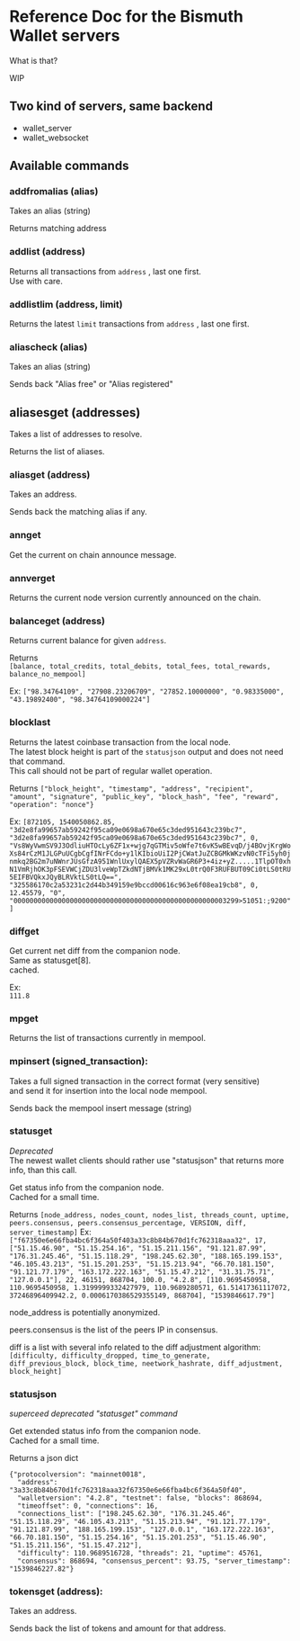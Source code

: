 # Reference Doc for the Bismuth Wallet servers

What is that?

WIP

## Two kind of servers, same backend

- wallet_server
- wallet_websocket

## Available commands

### addfromalias (alias)

Takes an alias (string)

Returns matching address

### addlist (address)

Returns all transactions from `address` , last one first.  
Use with care.

### addlistlim (address, limit)

Returns the latest `limit` transactions from `address` , last one first.

### aliascheck (alias)

Takes an alias (string)

Sends back "Alias free" or "Alias registered"

## aliasesget (addresses)

Takes a list of addresses to resolve.  

Returns the list of aliases. 

### aliasget (address)

Takes an address.

Sends back the matching alias if any.

### annget

Get the current on chain announce message.

### annverget

Returns the current node version currently announced on the chain.

### balanceget (address)

Returns current balance for given `address`.

Returns  
`[balance, total_credits, total_debits, total_fees, total_rewards, balance_no_mempool]`

Ex:
`["98.34764109", "27908.23206709", "27852.10000000", "0.98335000", "43.19892400", "98.34764109000224"]`


### blocklast

Returns the latest coinbase transaction from the local node.  
The latest block height is part of the `statusjson` output and does not need that command.  
This call should not be part of regular wallet operation.

Returns
`["block_height", "timestamp", "address", "recipient", "amount", "signature", "public_key", "block_hash", "fee", "reward", "operation": "nonce"}`

Ex:
`[872105, 1540050862.85, "3d2e8fa99657ab59242f95ca09e0698a670e65c3ded951643c239bc7", "3d2e8fa99657ab59242f95ca09e0698a670e65c3ded951643c239bc7", 0, "Vs8WyVwmSV9J3OdliuHTOcLy6ZF1x+wjg7qGTMiv5oWfe7t6vK5wBEvqD/j4BOvjKrgWoXs84rCzM1JLGPuUCgbCgfINrFCdo+y1lKIbioUiI2PjCWatJuZCBGMkWKzvN0cTFi5yh0jnmkq2BG2m7uNWnrJUsGfzA951WnlUxylQAEX5pVZRvWaGR6P3+4iz+yZ.....1TlpOT0xhN1VmRjhOK3pFSEVWCjZDU3lveWpTZkdNTjBMVk1MK29xL0trQ0F3RUFBUT09Ci0tLS0tRU5EIFBVQkxJQyBLRVktLS0tLQ==", "325586170c2a53231c2d44b349159e9bccd00616c963e6f08ea19cb8", 0, 12.45579, "0", "00000000000000000000000000000000000000000000000000003299>51051:;9200"]`

### diffget

Get current net diff from the companion node.  
Same as statusget[8].  
cached.  

Ex:  
`111.8`

### mpget

Returns the list of transactions currently in mempool.

### mpinsert (signed_transaction):

Takes a full signed transaction in the correct format (very sensitive)  
and send it for insertion into the local node mempool.

Sends back the mempool insert message (string)

### statusget
*Deprecated*  
The newest wallet clients should rather use "statusjson" that returns more info, than this call.

Get status info from the companion node.  
Cached for a small time.  



Returns 
`[node_address, nodes_count, nodes_list, threads_count, uptime, peers.consensus, peers.consensus_percentage, VERSION, diff, server_timestamp]`
Ex:
`["f67350e6e66fba4bc6f364a50f403a33c8b84b670d1fc762318aaa32", 17, ["51.15.46.90", "51.15.254.16", "51.15.211.156", "91.121.87.99", "176.31.245.46", "51.15.118.29", "198.245.62.30", "188.165.199.153", "46.105.43.213", "51.15.201.253", "51.15.213.94", "66.70.181.150", "91.121.77.179", "163.172.222.163", "51.15.47.212", "31.31.75.71", "127.0.0.1"], 22, 46151, 868704, 100.0, "4.2.8", [110.9695450958, 110.9695450958, 1.3199999332427979, 110.9689280571, 61.51417361117072, 37246896409942.2, 0.0006170386529355149, 868704], "1539846617.79"]`

node_address is potentially anonymized.  

peers.consensus is the list of the peers IP in consensus.  

diff is a list with several info related to the diff adjustment algorithm:  
`[difficulty, difficulty_dropped, time_to_generate, diff_previous_block, block_time, neetwork_hashrate, diff_adjustment, block_height]`  


### statusjson
*superceed deprecated "statusget" command*

Get extended status info from the companion node.  
Cached for a small time.  

Returns a json dict 
```
{"protocolversion": "mainnet0018", 
  "address": "3a33c8b84b670d1fc762318aaa32f67350e6e66fba4bc6f364a50f40", 
  "walletversion": "4.2.8", "testnet": false, "blocks": 868694, 
  "timeoffset": 0, "connections": 16, 
  "connections_list": ["198.245.62.30", "176.31.245.46", "51.15.118.29", "46.105.43.213", "51.15.213.94", "91.121.77.179", "91.121.87.99", "188.165.199.153", "127.0.0.1", "163.172.222.163", "66.70.181.150", "51.15.254.16", "51.15.201.253", "51.15.46.90", "51.15.211.156", "51.15.47.212"], 
  "difficulty": 110.9689516728, "threads": 21, "uptime": 45761, 
  "consensus": 868694, "consensus_percent": 93.75, "server_timestamp": "1539846227.82"}
```


### tokensget (address):

Takes an address.

Sends back the list of tokens and amount for that address.


